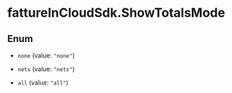 # fattureInCloudSdk.ShowTotalsMode

## Enum


* `none` (value: `"none"`)

* `nets` (value: `"nets"`)

* `all` (value: `"all"`)


